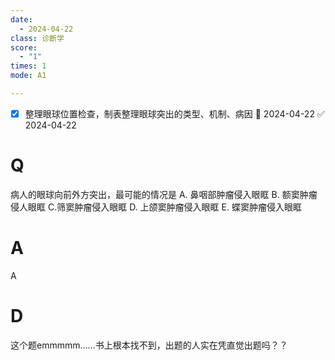 ```yaml
---
date:
  - 2024-04-22
class: 诊断学
score:
  - "1"
times: 1
mode: A1

--- 
```

- [x] 整理眼球位置检查，制表整理眼球突出的类型、机制、病因 📅 2024-04-22 ✅ 2024-04-22


# Q
病人的眼球向前外方突出，最可能的情况是
A. 鼻咽部肿瘤侵入眼眶 
B. 额窦肿瘤侵人眼眶 
C.筛窦肿瘤侵入眼眶
D. 上颌窦肿瘤侵入眼眶 
E. 蝶窦肿瘤侵入眼眶

# A

A



# D
这个题emmmmm……书上根本找不到，出题的人实在凭直觉出题吗？？